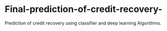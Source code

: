 # Final-prediction-of-credit-recovery-
Prediction of credit recovery using classifier and deep learning Algorithms.
